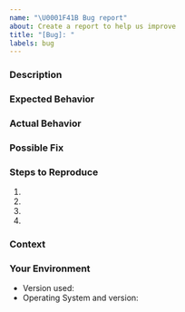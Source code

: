 ```yaml
---
name: "\U0001F41B Bug report"
about: Create a report to help us improve
title: "[Bug]: "
labels: bug
---
```


<!-- ⚠️⚠️ Do Not Delete These Comments. ⚠️⚠️ -->
<!-- Please read these comments/instructions carefully and do accordingly  -->
<!-- Read our Rules of Conduct: https://github.com/riyosha/cookerooni/blob/master/.github/CODE_OF_CONDUCT.md -->
<!--- Provide a general summary of your changes in the Title above -->

### Description

<!--- Provide a more detailed introduction to the issue itself, and why you consider it to be a bug -->

### Expected Behavior

<!--- Tell us what should happen -->

### Actual Behavior

<!--- Tell us what happens instead -->

### Possible Fix

<!--- Not obligatory, but suggest a fix or reason for the bug -->

### Steps to Reproduce

<!--- Provide a link to a live example, or an unambiguous set of steps to -->
<!--- reproduce this bug. Include code to reproduce, if relevant -->

1.
2.
3.
4.

### Context

<!--- How has this bug affected you? What were you trying to accomplish? -->

### Your Environment

<!--- Include as many relevant details about the environment you experienced the bug in -->

-   Version used:
-   Operating System and version:

<!-- Before submitting, click on the preview tab to check your work so far-->
